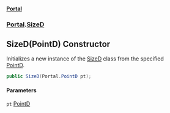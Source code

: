 #### [Portal](index.md 'index')
### [Portal](Portal.md 'Portal').[SizeD](SizeD.md 'Portal.SizeD')

## SizeD(PointD) Constructor

Initializes a new instance of the [SizeD](SizeD.md 'Portal.SizeD') class from the specified  
[PointD](PointD.md 'Portal.PointD').

```csharp
public SizeD(Portal.PointD pt);
```
#### Parameters

<a name='Portal.SizeD.SizeD(Portal.PointD).pt'></a>

`pt` [PointD](PointD.md 'Portal.PointD')
